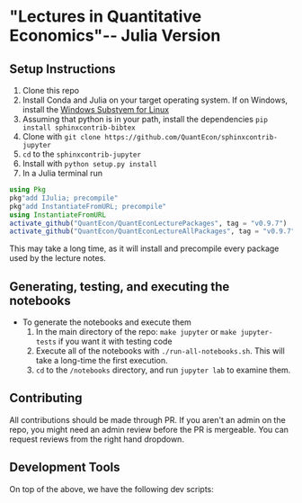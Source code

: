 # "Lectures in Quantitative Economics"-- Julia Version

## Setup Instructions
1. Clone this repo
2. Install Conda and Julia on your target operating system.  If on Windows, install the [Windows Substyem for Linux](https://github.com/econtoolkit/tutorials/blob/master/julia/WSL.md)
3. Assuming that python is in your path, install the dependencies `pip install sphinxcontrib-bibtex`
4. Clone with `git clone https://github.com/QuantEcon/sphinxcontrib-jupyter`
5. `cd` to the `sphinxcontrib-jupyter`
6. Install with `python setup.py install`
7. In a Julia terminal run

```julia
using Pkg
pkg"add IJulia; precompile"
pkg"add InstantiateFromURL; precompile"
using InstantiateFromURL
activate_github("QuantEcon/QuantEconLecturePackages", tag = "v0.9.7")
activate_github("QuantEcon/QuantEconLectureAllPackages", tag = "v0.9.7")
```

This may take a long time, as it will install and precompile every package used by the lecture notes.

## Generating, testing, and executing the notebooks
- To generate the notebooks and execute them
  1. In the main directory of the repo: `make jupyter` or `make jupyter-tests` if you want it with testing code
  2. Execute all of the notebooks with `./run-all-notebooks.sh`.  This will take a long-time the first execution.
  3. `cd` to the `/notebooks` directory, and run `jupyter lab` to examine them.

## Contributing

All contributions should be made through PR. If you aren't an admin on the repo, you might need an admin review before the PR is mergeable. You can request reviews from the right hand dropdown.

## Development Tools

On top of the above, we have the following dev scripts:
